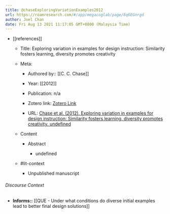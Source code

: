 ```yaml
---
title: @chaseExploringVariationExamples2012
url: https://roamresearch.com/#/app/megacoglab/page/8q6EGnrgd
author: Joel Chan
date: Fri Aug 13 2021 11:17:05 GMT+0800 (Malaysia Time)
---
```


- [[references]]

    - Title: Exploring variation in examples for design instruction: Similarity fosters learning, diversity promotes creativity

    - Meta:

        - Authored by:: [[C. C. Chase]]

        - Year: [[2012]]

        - Publication: n/a

        - Zotero link: [Zotero Link](zotero://select/items/7_BKJKQRC9)

        - URL: [Chase et al. (2012). Exploring variation in examples for design instruction: Similarity fosters learning, diversity promotes creativity. undefined](undefined)

    - Content

        - Abstract

            - undefined

    - #lit-context

        - Unpublished manuscript

###### Discourse Context

- **Informs::** [[QUE - Under what conditions do diverse initial examples lead to better final design solutions]]
